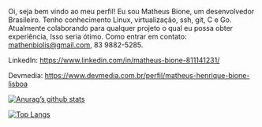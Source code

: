 Oi, seja bem vindo ao meu perfil!
Eu sou Matheus Bione, um desenvolvedor Brasileiro. Tenho conhecimento Linux, virtualização, ssh, git, C e Go. 
Atualmente colaborando para qualquer projeto o qual eu possa obter experiência, Isso seria ótimo.
Como entrar em contato: mathenbiolis@gmail.com, 83 9882-5285. 

LinkedIn: https://www.linkedin.com/in/matheus-bione-811141231/

Devmedia: https://www.devmedia.com.br/perfil/matheus-henrique-bione-lisboa

[![Anurag’s github stats](https://github-readme-stats.vercel.app/api?username=matheus1760)](https://github.com/matheus1760)

[![Top Langs](https://github-readme-stats.vercel.app/api/top-langs/?username=matheus1760&layout=compact)](https://github.com/matheus1760)

